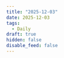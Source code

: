 ```yaml
---
title: "2025-12-03"
date: 2025-12-03
tags:
  - Daily
draft: true
hidden: false
disable_feed: false
---
```



